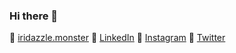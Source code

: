 ### Hi there 👋

<!--
**iridazzle/iridazzle** is a ✨ _special_ ✨ repository because its `README.md` (this file) appears on your GitHub profile.

Here are some ideas to get you started:

- 🔭 I’m currently working on ...
- 🌱 I’m currently learning ...
- 👯 I’m looking to collaborate on ...
- 🤔 I’m looking for help with ...
- 💬 Ask me about ...
- 📫 How to reach me: ...
- 😄 Pronouns: ...
- ⚡ Fun fact: ...
-->

:sparkling_heart: [iridazzle.monster](https://iridazzle.monster)
:sparkling_heart: [LinkedIn](https://linkedin.com/in/iridazzle)
:sparkling_heart: [Instagram](https://instagram.com/iridazzle)
:sparkling_heart: [Twitter](https://twitter.com/iridazzle)

